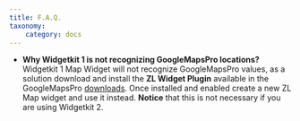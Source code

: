 ```yaml
---
title: F.A.Q.
taxonomy:
    category: docs
---
```


* **Why Widgetkit 1 is not recognizing GoogleMapsPro locations?** <br /> Widgetkit 1 Map Widget will not recognize  GoogleMapsPro values, as a solution download and install the **ZL Widget Plugin** available in the GoogleMapsPro [downloads](http://www.zoolanders.com/extensions/google-maps-pro). Once installed and enabled create a new ZL Map widget and use it instead. **Notice** that this is not necessary if you are using Widgetkit 2.
